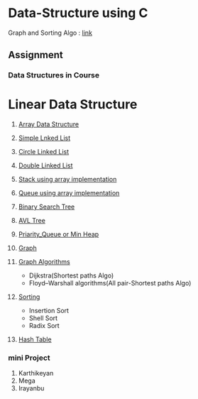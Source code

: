 # Data-Structure using C
Graph and Sorting Algo : [link](https://github.com/KKBUGHUNTER/Data-Structure/blob/main/DS%20UNIT%204%2C5.pdf)
## Assignment

### Data Structures in Course
# Linear Data Structure
1.  [Array Data Structure](https://github.com/KKBUGHUNTER/Data-Structure/tree/main/All%20Data%20Structure/Array%20Data%20Structure)  <br>
2.  [Simple Lnked List](https://github.com/KKBUGHUNTER/Data-Structure/tree/main/All%20Data%20Structure/Simple%20Linked%20List) <br>
3.  [Circle Linked List](https://github.com/KKBUGHUNTER/Data-Structure/tree/main/All%20Data%20Structure/Circular%20Linked%20List) <br>
4.  [Double Linked List](https://github.com/KKBUGHUNTER/Data-Structure/tree/main/All%20Data%20Structure/Double%20Linked%20List) <br>
5.  [Stack using array implementation](https://github.com/KKBUGHUNTER/Data-Structure/tree/main/All%20Data%20Structure/Stack%20using%20array%20implementation) <br>
6.  [Queue using array implementation](https://github.com/KKBUGHUNTER/Data-Structure/tree/main/All%20Data%20Structure)<br>
7.  [Binary Search Tree](https://github.com/KKBUGHUNTER/Data-Structure/tree/main/All%20Data%20Structure/BST) <br>
8.  [AVL Tree](https://github.com/KKBUGHUNTER/Data-Structure/tree/main/All%20Data%20Structure/AVL) <br>
9.  [Priarity_Queue or Min Heap](https://github.com/KKBUGHUNTER/Data-Structure/tree/main/All%20Data%20Structure/Priarity_Queue) <br>
10. [Graph](https://github.com/KKBUGHUNTER/Data-Structure/tree/main/All%20Data%20Structure/GRAPH) <br>
11. [Graph Algorithms](https://github.com/KKBUGHUNTER/Data-Structure/tree/main/All%20Data%20Structure/GRAPH%20Appliactions) <br>
     - Dijkstra(Shortest paths Algo)
     - Floyd–Warshall algorithms(All pair-Shortest paths Algo)
          

12. [Sorting](https://github.com/KKBUGHUNTER/Data-Structure/tree/main/All%20Data%20Structure/GRAPH%20Appliactions)
    - Insertion Sort
    - Shell Sort
    - Radix Sort
13. [Hash Table](https://github.com/KKBUGHUNTER/Data-Structure/tree/main/All%20Data%20Structure/GRAPH%20Appliactions)<br>
    

### mini Project<br>
1. Karthikeyan
2. Mega
3. Irayanbu
